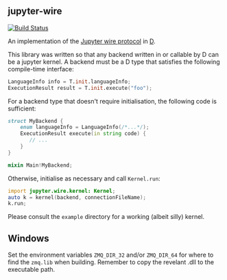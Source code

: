 jupyter-wire
------------

[![Build Status](https://travis-ci.org/kaleidicassociates/jupyter-wire.png?branch=master)](https://travis-ci.org/kaleidicassociates/jupyter-wire)


An implementation of the [Jupyter wire
protocol](https://jupyter-client.readthedocs.io/en/stable/messaging.html#wire-protocol)
in [D](https://dlang.org).

This library was written so that any backend written in or callable by D can be
a jupyter kernel. A backend must be a D type that satisfies the following
compile-time interface:

```d
LanguageInfo info = T.init.languageInfo;
ExecutionResult result = T.init.execute("foo");
```

For a backend type that doesn't require initialisation, the following code is sufficient:

```d
struct MyBackend {
    enum languageInfo = LanguageInfo(/*...*/);
    ExecutionResult execute(in string code) {
       // ...
    }
}

mixin Main!MyBackend;
```

Otherwise, initialise as necessary and call `Kernel.run`:

```d
import jupyter.wire.kernel: Kernel;
auto k = kernel(backend, connectionFileName);
k.run;
```

Please consult the `example` directory for a working (albeit silly) kernel.


## Windows

Set the environment variables `ZMQ_DIR_32` and/or `ZMQ_DIR_64` for where to find the `zmq.lib`
when building. Remember to copy the revelant .dll to the executable path.
